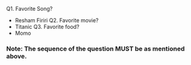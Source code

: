 Q1. Favorite Song?
* Resham Firiri
Q2. Favorite movie?
* Titanic
Q3. Favorite food?
* Momo
### Note: The sequence of the question MUST be as mentioned above.
